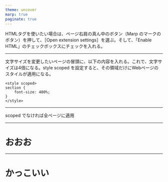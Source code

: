 ```yaml
---
theme: uncover
marp: true
paginate: true
---
```


<style scoped>
section { 
    font-size: 400%; 
}
</style>

HTMLタグを使いたい場合は、ページ右肩の真ん中のボタン（Marp のマークのボタン）を押して、［Open extension settings］を選ぶ。そして、「Enable HTML」のチェックボックスにチェックを入れる。

---

文字サイズを変更したいページの冒頭に、以下の内容を入れる。これで、文字サイズは4倍になる。style scoped を設定すると、その領域だけにWebページのスタイルが適用になる。

```
<style scoped>
section { 
    font-size: 400%; 
}
</style>
```

---

<style>
@import url('https://fonts.googleapis.com/css?family=Noto Sans JP&display=swap');
section {
    font-family: 'Noto Sans JP', serif;
}
</style>


scoped でなければ全ページに適用


---

<style scoped>
section {
    background-color: ivory;
}
</style>

# おおお

---

<style scoped>
section {
    background: linear-gradient(to right, #16a085, #f4d03f); 
    color: white;
}
</style>

# かっこいい
